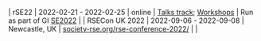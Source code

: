 | rSE22 | 2022-02-21 - 2022-02-25 | online | [Talks track](https://se-2022.gi.de/program/rse-workshops-und-bof); [Workshops](https://se-2022.gi.de/rse22workshops) | Run as part of GI [SE2022](https://se-2022.gi.de/) |
| RSECon UK 2022 | 2022-09-06 - 2022-09-08 | Newcastle, UK | [society-rse.org/rse-conference-2022/](https://society-rse.org/rse-conference-2022/) |  |
